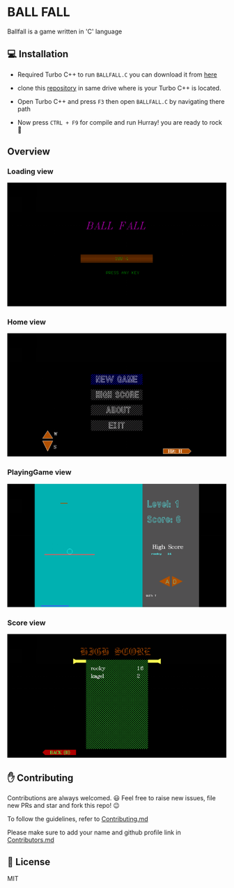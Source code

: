 # BALL FALL

Ballfall is a game written in 'C' language

## :computer: Installation

* Required Turbo C++ to run `BALLFALL.C` you can download it from [here](https://archive.codeplex.com/?p=turboc)

* clone this [repository](https://github.com/jainrocky/Computer-Graphics.git) in same drive where is your Turbo C++ is located.

* Open Turbo C++ and press `F3` then open `BALLFALL.C` by navigating there path

* Now press `CTRL + F9` for compile and run Hurray! you are ready to rock :rocket:

## Overview

### Loading view

![LANDING_PAGE](/img/LANDING_PAGE.png)

### Home view

![HOME_PAGE](/img/HOME_PAGE.png)

### PlayingGame view

![GAME_PAGE](/img/GAME_PAGE.png)

### Score view

![SCORE_PAGE](/img/SCORE_PAGE.png)


## :raised_hand: Contributing

Contributions are always welcomed. :smiley: Feel free to raise new issues, file new PRs and star and fork this repo! :wink:

To follow the guidelines, refer to [Contributing.md](CONTRIBUTING.md)

Please make sure to add your name and github profile link in [Contributors.md](Contributors.md) 


## :page_facing_up: License

MIT
